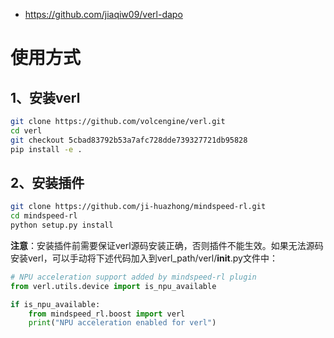 - https://github.com/jiaqiw09/verl-dapo

# 使用方式
## 1、安装verl
```bash
git clone https://github.com/volcengine/verl.git
cd verl
git checkout 5cbad83792b53a7afc728dde739327721db95828
pip install -e .
```

## 2、安装插件
```bash
git clone https://github.com/ji-huazhong/mindspeed-rl.git
cd mindspeed-rl
python setup.py install
```

**注意**：安装插件前需要保证verl源码安装正确，否则插件不能生效。如果无法源码安装verl，可以手动将下述代码加入到verl_path/verl/__init__.py文件中：

```python
# NPU acceleration support added by mindspeed-rl plugin
from verl.utils.device import is_npu_available

if is_npu_available:
    from mindspeed_rl.boost import verl
    print("NPU acceleration enabled for verl")
```
